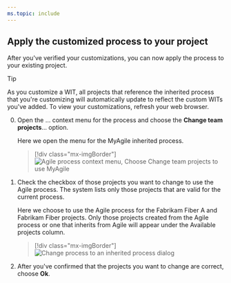 ```yaml
---
ms.topic: include
---
```


<a id="change-inherited-process"></a>

## Apply the customized process to your project 

After you've verified your customizations, you can now apply the process to your existing project. 

> [!TIP]    
> As you customize a WIT, all projects that reference the inherited process that you're customizing will automatically update to reflect the custom WITs you've added. To view your customizations, refresh your web browser.

0. Open the &hellip; context menu for the process and choose the **Change team projects**&hellip; option. 

	Here we open the menu for the MyAgile inherited process. 

	> [!div class="mx-imgBorder"]  
	> ![Agile process context menu, Choose Change team projects to use MyAgile](/vsts/organizations/settings/work/_img/process/add-custom-change-process.png) 

0. Check the checkbox of those projects you want to change to use the Agile process. The system lists only those projects that are valid for the current process.	

	Here we choose to use the Agile process for the Fabrikam Fiber A and Fabrikam Fiber projects.  Only those projects created from the Agile process or one that inherits from Agile will appear under the Available projects column. 
  
	> [!div class="mx-imgBorder"]  
	> ![Change process to an inherited process dialog](/vsts/organizations/settings/work/_img/process/customize-change-process-dialog.png) 

0. After  you've confirmed that the projects you want to change are correct, choose **Ok**. 

